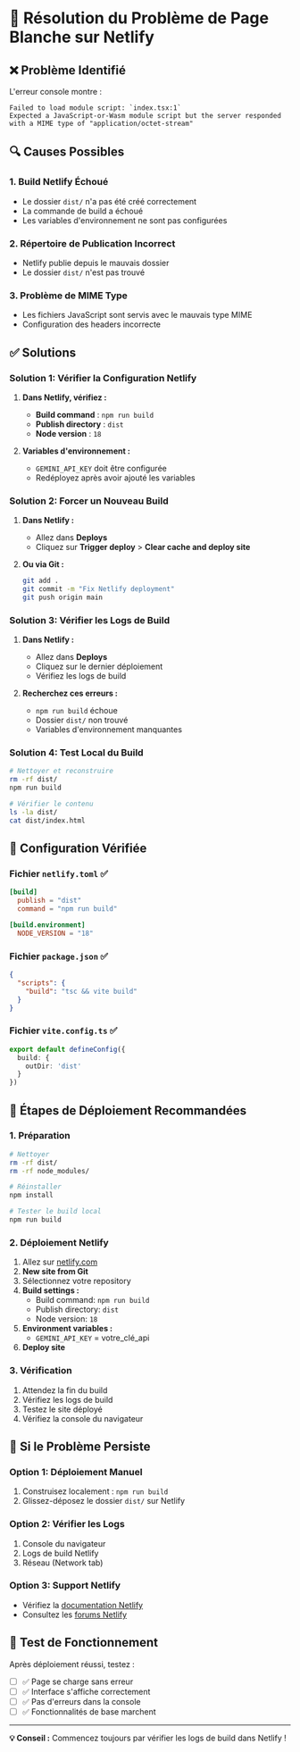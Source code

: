 # 🚨 Résolution du Problème de Page Blanche sur Netlify

## ❌ Problème Identifié
L'erreur console montre :
```
Failed to load module script: `index.tsx:1`
Expected a JavaScript-or-Wasm module script but the server responded with a MIME type of "application/octet-stream"
```

## 🔍 Causes Possibles

### 1. **Build Netlify Échoué**
- Le dossier `dist/` n'a pas été créé correctement
- La commande de build a échoué
- Les variables d'environnement ne sont pas configurées

### 2. **Répertoire de Publication Incorrect**
- Netlify publie depuis le mauvais dossier
- Le dossier `dist/` n'est pas trouvé

### 3. **Problème de MIME Type**
- Les fichiers JavaScript sont servis avec le mauvais type MIME
- Configuration des headers incorrecte

## ✅ Solutions

### Solution 1: Vérifier la Configuration Netlify

1. **Dans Netlify, vérifiez :**
   - **Build command** : `npm run build`
   - **Publish directory** : `dist`
   - **Node version** : `18`

2. **Variables d'environnement :**
   - `GEMINI_API_KEY` doit être configurée
   - Redéployez après avoir ajouté les variables

### Solution 2: Forcer un Nouveau Build

1. **Dans Netlify :**
   - Allez dans **Deploys**
   - Cliquez sur **Trigger deploy** > **Clear cache and deploy site**

2. **Ou via Git :**
   ```bash
   git add .
   git commit -m "Fix Netlify deployment"
   git push origin main
   ```

### Solution 3: Vérifier les Logs de Build

1. **Dans Netlify :**
   - Allez dans **Deploys**
   - Cliquez sur le dernier déploiement
   - Vérifiez les logs de build

2. **Recherchez ces erreurs :**
   - `npm run build` échoue
   - Dossier `dist/` non trouvé
   - Variables d'environnement manquantes

### Solution 4: Test Local du Build

```bash
# Nettoyer et reconstruire
rm -rf dist/
npm run build

# Vérifier le contenu
ls -la dist/
cat dist/index.html
```

## 🔧 Configuration Vérifiée

### Fichier `netlify.toml` ✅
```toml
[build]
  publish = "dist"
  command = "npm run build"

[build.environment]
  NODE_VERSION = "18"
```

### Fichier `package.json` ✅
```json
{
  "scripts": {
    "build": "tsc && vite build"
  }
}
```

### Fichier `vite.config.ts` ✅
```typescript
export default defineConfig({
  build: {
    outDir: 'dist'
  }
})
```

## 🚀 Étapes de Déploiement Recommandées

### 1. **Préparation**
```bash
# Nettoyer
rm -rf dist/
rm -rf node_modules/

# Réinstaller
npm install

# Tester le build local
npm run build
```

### 2. **Déploiement Netlify**
1. Allez sur [netlify.com](https://netlify.com)
2. **New site from Git**
3. Sélectionnez votre repository
4. **Build settings :**
   - Build command: `npm run build`
   - Publish directory: `dist`
   - Node version: `18`
5. **Environment variables :**
   - `GEMINI_API_KEY` = votre_clé_api
6. **Deploy site**

### 3. **Vérification**
1. Attendez la fin du build
2. Vérifiez les logs de build
3. Testez le site déployé
4. Vérifiez la console du navigateur

## 🚨 Si le Problème Persiste

### Option 1: Déploiement Manuel
1. Construisez localement : `npm run build`
2. Glissez-déposez le dossier `dist/` sur Netlify

### Option 2: Vérifier les Logs
1. Console du navigateur
2. Logs de build Netlify
3. Réseau (Network tab)

### Option 3: Support Netlify
- Vérifiez la [documentation Netlify](https://docs.netlify.com/)
- Consultez les [forums Netlify](https://community.netlify.com/)

## 📱 Test de Fonctionnement

Après déploiement réussi, testez :
- [ ] ✅ Page se charge sans erreur
- [ ] ✅ Interface s'affiche correctement
- [ ] ✅ Pas d'erreurs dans la console
- [ ] ✅ Fonctionnalités de base marchent

---

**💡 Conseil :** Commencez toujours par vérifier les logs de build dans Netlify !
